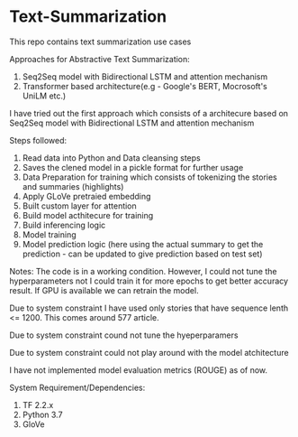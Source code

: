 # Text-Summarization
 This repo contains text summarization use cases


Approaches for Abstractive Text Summarization:
1.	Seq2Seq model with Bidirectional LSTM and attention mechanism
2.	Transformer based architecture(e.g - Google's BERT, Mocrosoft's UniLM etc.)

I have tried out the first approach which consists of a architecure based on Seq2Seq model with Bidirectional LSTM and attention mechanism

Steps followed:
1. Read data into Python and Data cleansing steps
2. Saves the clened model in a pickle format for further usage
3. Data Preparation for training which consists of tokenizing the stories and summaries (highlights)
4. Apply GLoVe pretraied embedding
5. Built custom layer for attention
6. Build model acthitecure for training
7. Build inferencing logic
8. Model training 
9. Model prediction logic (here using the actual summary to get the prediction - can be updated to give prediction based on test set)


Notes:
The code is in a working condition. 
However, I could not tune the hyperparameters not I could train it for more epochs to get better accuracy result.
If GPU is available we can retrain the model.

 
Due to system constraint I have used only stories that have sequence lenth   <= 1200. This comes around 577 article.

Due to system constraint cound not tune the hyeperparamers

Due to system constraint could not play around with the model atchitecture

I have not implemented model evaluation metrics (ROUGE) as of now.



System Requirement/Dependencies:
1. TF 2.2.x
2. Python 3.7
3. GloVe






